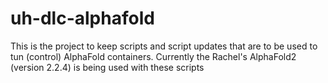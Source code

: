 # uh-dlc-alphafold

This is the project to keep scripts and script updates that are to be used to tun (control) AlphaFold containers.
Currently the Rachel's AlphaFold2 (version 2.2.4) is being used with these scripts

